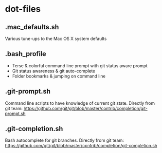 dot-files
=========

## .mac_defaults.sh

Various tune-ups to the Mac OS X system defaults

## .bash_profile

* Terse & colorful command line prompt with git status aware prompt
* Git status awareness & git auto-complete
* Folder bookmarks & jumping on command line

## .git-prompt.sh

Command line scripts to have knowledge of current git state. Directly from git team: https://github.com/git/git/blob/master/contrib/completion/git-prompt.sh

## .git-completion.sh

Bash autocomplete for git branches. Directly from git team: https://github.com/git/git/blob/master/contrib/completion/git-completion.sh
